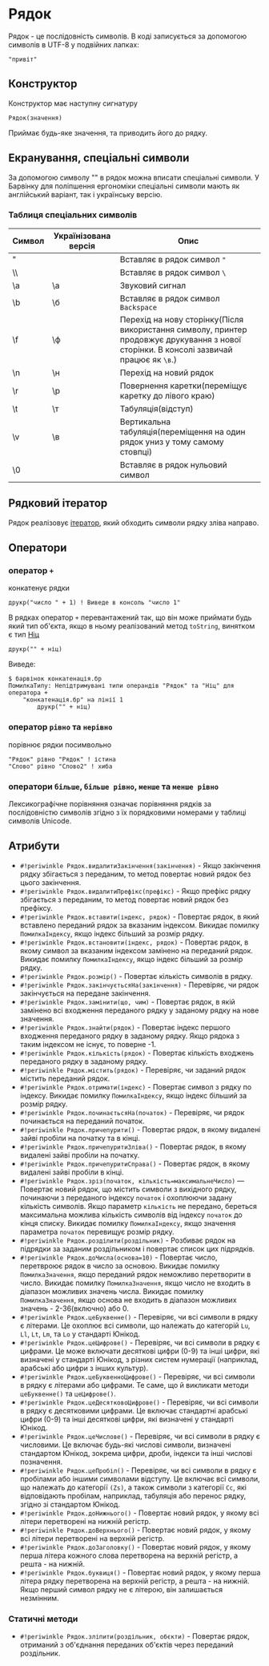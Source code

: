 # Рядок

Рядок - це послідовність символів. В коді записується за допомогою символів в UTF-8 у подвійних лапках:

``` periwinkle linenums="0"
"привіт"
```

## Конструктор

Конструктор має наступну сигнатуру

``` periwinkle linenums="0"
Рядок(значення)
```

Приймає будь-яке значення, та приводить його до рядку.

## Екранування, спеціальні символи

За допомогою символу "\" в рядок можна вписати спеціальні символи. У Барвінку для поліпшення ергономіки спеціальні символи мають як англійський варіант, так і українську версію.

### Таблиця спеціальних символів

| Символ | Українізована версія | Опис |
| ------ | -------------------- | ---- |
| \"     |                      | Вставляє в рядок символ `"`                                                 |
| \\\\   |                      | Вставляє в рядок символ `\`                                                 |
| \a     | \а                   | Звуковий сигнал                                                             |
| \b     | \б                   | Вставляє в рядок символ `Backspace`                                         |
| \f     | \ф                   | Перехід на нову сторінку(Після використання символу, принтер продовжує друкування з нової сторінки. В консолі зазвичай працює як `\в`.)     |
| \n     | \н                   | Перехід на новий рядок                                                      |
| \r     | \р                   | Повернення каретки(переміщує каретку до лівого краю)                        |
| \t     | \т                   | Табуляція(відступ)                                                          |
| \v     | \в                   | Вертикальна табуляція(переміщення на один рядок униз у тому самому стовпці) |
| \0     |                      | Вставляє в рядок нульовий символ                                            |

## Рядковий ітератор

Рядок реалізовує [ітератор](../iterators.md), який обходить символи рядку зліва направо.

## Оператори

### оператор `+`
конкатенує рядки

``` periwinkle linenums="0"
друкр("число " + 1) ! Виведе в консоль "число 1"
```

В рядках оператор `+` перевантажений так, що він може приймати будь який тип об'єкта, якщо в ньому реалізований метод `toString`, винятком є тип [Ніц](null.md)

``` periwinkle linenums="0" title="конкатенація.бр"
друкр("" + ніц)
```
Виведе:
``` console linenums="0"
$ барвінок конкатенація.бр
ПомилкаТипу: Непідтримувані типи операндів "Рядок" та "Ніц" для оператора +
    "конкатенація.бр" на лінії 1
        друкр("" + ніц)
```

### оператор `рівно` та `нерівно`
порівнює рядки посимвольно

 ``` periwinkle linenums="0"
 "Рядок" рівно "Рядок" ! істина
 "Слово" рівно "Слово2" ! хиба
 ```

### оператори `більше`, `більше рівно`, `менше` та `менше рівно`
Лексикографічне порівняння означає порівняння рядків за послідовністю символів згідно з їх порядковими номерами у таблиці символів Unicode.

## Атрибути

+ `#!periwinkle Рядок.видалитиЗакінчення(закінчення)` - Якщо закінчення рядку збігається з переданим, то метод повертає новий рядок без цього закінчення.
+ `#!periwinkle Рядок.видалитиПрефікс(префікс)` - Якщо префікс рядку збігається з переданим, то метод повертає новий рядок без префіксу.
+ `#!periwinkle Рядок.вставити(індекс, рядок)` - Повертає рядок, в який вставлено переданий рядок за вказаним індексом. Викидає помилку `ПомилкаІндексу`, якщо індекс більший за розмір рядку.
+ `#!periwinkle Рядок.встановити(індекс, рядок)` - Повертає рядок, в якому символ за вказаним індексом замінено на переданий рядок. Викидає помилку `ПомилкаІндексу`, якщо індекс більший за розмір рядку.
+ `#!periwinkle Рядок.розмір()` - Повертає кількість символів в рядку.
+ `#!periwinkle Рядок.закінчуєтьсяНа(закінчення)` - Перевіряє, чи рядок закінчується на передане закінчення.
+ `#!periwinkle Рядок.замінити(що, чим)` - Повертає рядок, в якій замінено всі входження переданого рядку у заданому рядку на нове значення.
+ `#!periwinkle Рядок.знайти(рядок)` - Повертає індекс першого входження переданого рядку в заданому рядку. Якщо рядока з таким індексом не існує, то поверне -1.
+ `#!periwinkle Рядок.кількість(рядок)` - Повертає кількість входжень переданого рядку в заданому рядку.
+ `#!periwinkle Рядок.містить(рядок)` - Перевіряє, чи заданий рядок містить переданий рядок.
+ `#!periwinkle Рядок.отримати(індекс)` - Повертає символ з рядку по індексу. Викидає помилку `ПомилкаІндексу`, якщо індекс більший за розмір рядку.
+ `#!periwinkle Рядок.починаєтьсяНа(початок)` - Перевіряє, чи рядок починається на переданий початок.
+ `#!periwinkle Рядок.причепурити()` - Повертає рядок, в якому видалені зайві пробіли на початку та в кінці.
+ `#!periwinkle Рядок.причепуритиЗліва()` - Повертає рядок, в якому видалені зайві пробіли на початку.
+ `#!periwinkle Рядок.причепуритиСправа()` - Повертає рядок, в якому видалені зайві пробіли в кінці.
+ `#!periwinkle Рядок.зріз(початок, кількість=максимальнеЧисло)` — Повертає новий рядок, що містить символи з вихідного рядку, починаючи з переданого індексу `початок` і охоплюючи задану кількість символів. Якщо параметр `кількість` не передано, береться максимальна можлива кількість символів від індексу `початок` до кінця списку. Викидає помилку `ПомилкаІндексу`, якщо значення параметра `початок` перевищує розмір рядку.
+ `#!periwinkle Рядок.розділити(роздільник)` - Розбиває рядок на підрядки за заданим роздільником і повертає список цих підрядків.
+ `#!periwinkle Рядок.доЧисла(основа=10)` - Повертає число, перетвроює рядок в число за основою.
Викидає помилку `ПомилкаЗначення`, якщо переданий рядок неможливо перетворити в число.
Викидає помилку `ПомилкаЗначення`, якщо число не входить в діапазон можливих значень числа.
Викидає помилку `ПомилкаЗначення`, якщо основа не входить в діапазон можливих значень - 2-36(включно) або 0.
+ `#!periwinkle Рядок.цеБуквенне()` - Перевіряє, чи всі символи в рядку є літерами. Це охоплює всі символи, що належать до категорій `Lu`, `Ll`, `Lt`, `Lm`, та `Lo` у стандарті Юнікод.
+ `#!periwinkle Рядок.цеЦифрове()` - Перевіряє, чи всі символи в рядку є цифрами. Це може включати десяткові цифри (0-9) та інші цифри, які визначені у стандарті Юнікод, з різних систем нумерації (наприклад, арабські або цифри з інших культур).
+ `#!periwinkle Рядок.цеБуквенноЦифрове()` - Перевіряє, чи всі символи в рядку є літерами або цифрами. Те саме, що й викликати методи `цеБуквенне()` та `цеЦифрове()`.
+ `#!periwinkle Рядок.цеДесятковоЦифрове()` - Перевіряє, чи всі символи в рядку є десятковими цифрами. Це включає стандартні арабські цифри (0-9) та інші десяткові цифри, які визначені у стандарті Юнікод.
+ `#!periwinkle Рядок.цеЧислове()` - Перевіряє, чи всі символи в рядку є числовими. Це включає будь-які числові символи, визначені стандартом Юнікод, зокрема цифри, дроби, індекси та інші числові позначення.
+ `#!periwinkle Рядок.цеПробіл()` - Перевіряє, чи всі символи в рядку є пробілами або іншими символами відступу. Це включає всі символи, що належать до категорії `(Zs)`, а також символи з категорії `Cc`, які відповідають пробілам, наприклад, табуляція або перенос рядку, згідно зі стандартом Юнікод.
+ `#!periwinkle Рядок.доНижнього()` - Повертає новий рядок, у якому всі літери перетворені на нижній регістр.
+ `#!periwinkle Рядок.доВерхнього()` - Повертає новий рядок, у якому всі літери перетворені на верхній регістр.
+ `#!periwinkle Рядок.доЗаголовку()` - Повертає новий рядок, у якому перша літера кожного слова перетворена на верхній регістр, а решта - на нижній.
+ `#!periwinkle Рядок.буквиця()` - Повертає новий рядок, у якому перша літера рядку перетворена на верхній регістр, а решта - на нижній. Якщо перший символ рядку не є літерою, він залишається незмінним.

### Статичні методи
+ `#!periwinkle Рядок.зліпити(роздільник, обєкти)` - Повертає рядок, отриманий з об'єднання переданих об'єктів через переданий роздільник.
